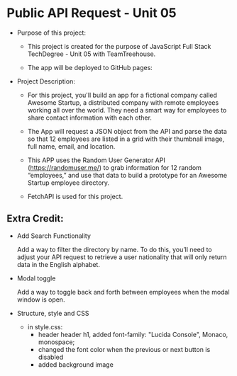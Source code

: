 # Public API Request - Unit 05

- Purpose of this project: 

  - This project is created for the purpose of JavaScript Full Stack TechDegree - Unit 05 with TeamTreehouse. 
  
  - The app will be deployed to GitHub pages: 
  
  
  
- Project Description:
  - For this project, you'll build an app for a fictional company called Awesome Startup, a distributed company with 
  remote employees working all over the world. They need a smart way for employees to share contact information with 
  each other.
  
  - The App will request a JSON object from the API and parse the data so that 12 employees are listed in a grid with their thumbnail image, full name, email, and location. 
  
  - This APP uses the Random User Generator API (https://randomuser.me/) to grab information for 12 random “employees,” and use 
  that data to build a prototype for an Awesome Startup employee directory.
  
  - FetchAPI is used for this project.
  
  
  

Extra Credit:
-
- Add Search Functionality

    Add a way to filter the directory by name. To do this, you’ll need to adjust your API request to retrieve a user nationality 
    that will only return data in the English alphabet.
    
- Modal toggle

    Add a way to toggle back and forth between employees when the modal window is open.
    
- Structure, style and CSS
    - in style.css: 
        - header header h1, added font-family: "Lucida Console", Monaco, monospace;
        - changed the font color when the previous or next button is disabled
        - added background image 